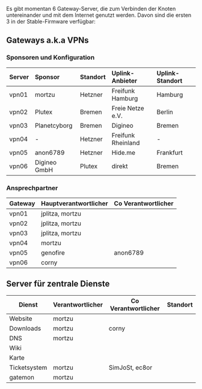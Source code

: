 Es gibt momentan 6 Gateway-Server, die zum Verbinden der Knoten untereinander und mit dem Internet genutzt werden. Davon sind die ersten 3 in der Stable-Firmware verfügbar:

## Gateways a.k.a VPNs
### Sponsoren und Konfiguration
| Server | Sponsor      | Standort | Uplink-Anbieter    | Uplink-Standort |
|:-------|:-------------|:---------|:-------------------|:----------------|
| vpn01  | mortzu       | Hetzner  | Freifunk Hamburg   | Hamburg         |
| vpn02  | Plutex       | Bremen   | Freie Netze e.V.   | Berlin          |
| vpn03  | Planetcyborg | Bremen   | Digineo            | Bremen          |
| vpn04  | -            | Hetzner  | Freifunk Rheinland | -               |
| vpn05  | anon6789     | Hetzner  | Hide.me            | Frankfurt       |
| vpn06  | Digineo GmbH | Plutex   | direkt             | Bremen          |

### Ansprechpartner

| Gateway | Hauptverantwortlicher | Co Verantwortlicher |
|---------|-----------------------|---------------------|
| vpn01   | jplitza, mortzu       |                     |
| vpn02   | jplitza, mortzu       |                     |
| vpn03   | jplitza, mortzu       |                     |
| vpn04   | mortzu                |                     |
| vpn05   | genofire              | anon6789            |
| vpn06   | corny                 |                     |


## Server für zentrale Dienste
Dienst        | Verantwortlicher  | Co Verantwortlicher | Standort
          --- | ---               | ---                 | ---
Website       | mortzu            |                     | 
Downloads     | mortzu            | corny               | 
DNS           | mortzu            |                     | 
Wiki          |                   |                     | 
Karte         |                   |                     | 
Ticketsystem  | mortzu            | SimJoSt, ec8or      | 
gatemon       | mortzu            |                     | 